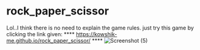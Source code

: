 # rock_paper_scissor
Lol..I think there is no need to explain the game rules.
just try this game by clicking the link given: 
**** https://kowshik-me.github.io/rock_paper_scissor/ ****
![Screenshot (5)](https://user-images.githubusercontent.com/104454045/180474334-3e35fa39-533b-462b-a7ca-4285fce7c94f.png)

